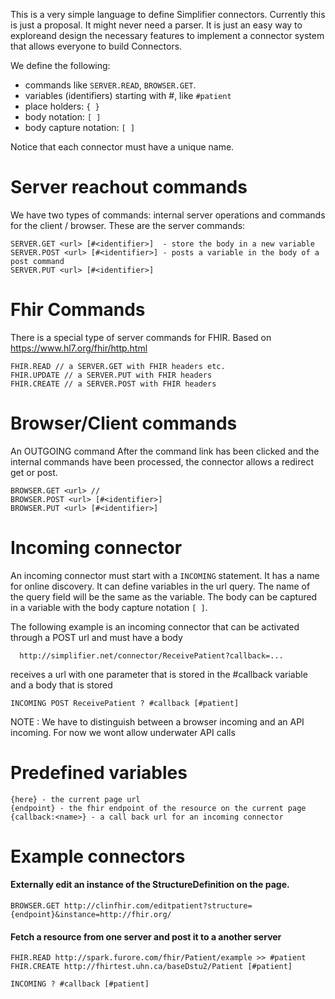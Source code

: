 This is a very simple language to define Simplifier connectors. Currently this is just a proposal. It might never need a parser. It is just an easy way to exploreand design the necessary features to implement a connector system that allows everyone to build Connectors.

We define the following:
- commands like `SERVER.READ`, `BROWSER.GET`. 
- variables (identifiers) starting with #, like `#patient`
- place holders: `{ }`
- body notation: `[ ]`
- body capture notation: `[ ]`

Notice that each connector must have a unique name.

Server reachout commands
========================
We have two types of commands: internal server operations and commands for the client / browser. These are the server commands:
```
SERVER.GET <url> [#<identifier>]  - store the body in a new variable 
SERVER.POST <url> [#<identifier>] - posts a variable in the body of a post command
SERVER.PUT <url> [#<identifier>] 
```

Fhir Commands
=============
There is a special type of server commands for FHIR. Based on https://www.hl7.org/fhir/http.html
```
FHIR.READ // a SERVER.GET with FHIR headers etc.
FHIR.UPDATE // a SERVER.PUT with FHIR headers
FHIR.CREATE // a SERVER.POST with FHIR headers
```

Browser/Client commands
=======================
An OUTGOING command 
After the command link has been clicked and the internal commands have been processed, the connector allows a redirect get or post.
```
BROWSER.GET <url> // 
BROWSER.POST <url> [#<identifier>]
BROWSER.PUT <url> [#<identifier>]
```

Incoming connector
==================
An incoming connector must start with a `INCOMING` statement. It has a name for online discovery. It can define variables in the url query. The name of the query field will be the same as the variable. The body can be captured in a variable with the body capture notation `[ ]`.

The following example is an incoming connector that can be activated through a POST url and must have a body
```
  http://simplifier.net/connector/ReceivePatient?callback=... 
```

receives a url with one parameter that is stored in the #callback variable and a body that is stored
```
INCOMING POST ReceivePatient ? #callback [#patient] 
```

NOTE : We have to distinguish between a browser incoming and an API incoming. For now we wont allow underwater API calls

Predefined variables
====================
```
{here} - the current page url
{endpoint} - the fhir endpoint of the resource on the current page
{callback:<name>} - a call back url for an incoming connector
```

Example connectors
==================

#### Externally edit an instance of the StructureDefinition on the page.
```
BROWSER.GET http://clinfhir.com/editpatient?structure={endpoint}&instance=http://fhir.org/
```

#### Fetch a resource from one server and post it to a another server
```
FHIR.READ http://spark.furore.com/fhir/Patient/example >> #patient
FHIR.CREATE http://fhirtest.uhn.ca/baseDstu2/Patient [#patient]

INCOMING ? #callback [#patient]








